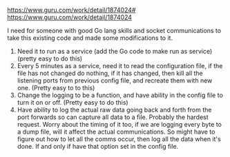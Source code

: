 https://www.guru.com/work/detail/1874024#
https://www.guru.com/work/detail/1874024

I need for someone with good Go lang skills and socket communications to take this existing code and made some modifications to it.

1.  Need it to run as a service (add the Go code to make run as service) (pretty easy to do this)
2.  Every 5 minutes as a service, need it to read the configuration file, if the file has not changed do nothing, if it has changed, then kill all the listening ports from previous config file, and recreate them with new one.     (Pretty easy to to this)
3.  Change the logging to be a function, and have ability in the config file to turn it on or off.     (Pretty easy to do this)
4.  Have ability to log the actual raw data going back and forth from the port forwards so can capture all data to a file.     Probably the hardest request.  Worry about the timing of it too, if we are logging every byte to a dump file, will it affect the actual communications.  So might have to figure out how to let all the comms occur, then log all the data when it's done. If and only if have that option set in the config file.
